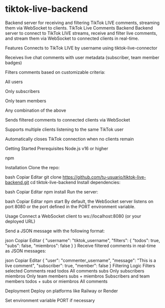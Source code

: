 # tiktok-live-backend
Backend server for receiving and filtering TikTok LIVE comments, streaming them via WebSocket to clients.
TikTok Live Comments Backend
Backend server to connect to TikTok LIVE streams, receive and filter live comments, and stream them via WebSocket to connected clients in real-time.

Features
Connects to TikTok LIVE by username using tiktok-live-connector

Receives live chat comments with user metadata (subscriber, team member badges)

Filters comments based on customizable criteria:

All users

Only subscribers

Only team members

Any combination of the above

Sends filtered comments to connected clients via WebSocket

Supports multiple clients listening to the same TikTok user

Automatically closes TikTok connection when no clients remain

Getting Started
Prerequisites
Node.js v16 or higher

npm

Installation
Clone the repo:

bash
Copiar
Editar
git clone https://github.com/tu-usuario/tiktok-live-backend.git
cd tiktok-live-backend
Install dependencies:

bash
Copiar
Editar
npm install
Run the server:

bash
Copiar
Editar
npm start
By default, the WebSocket server listens on port 8080 or the port defined in the PORT environment variable.

Usage
Connect a WebSocket client to ws://localhost:8080 (or your deployed URL)

Send a JSON message with the following format:

json
Copiar
Editar
{
  "username": "tiktok_username",
  "filters": {
    "todos": true,
    "subs": false,
    "miembros": false
  }
}
Receive filtered comments in real-time as JSON messages:

json
Copiar
Editar
{
  "user": "commenter_username",
  "message": "This is a live comment",
  "subscriber": true,
  "member": false
}
Filtering Logic
Filters selected	Comments read
todos	All comments
subs	Only subscribers
miembros	Only team members
subs + miembros	Subscribers and team members
todos + subs or miembros	All comments

Deployment
Deploy on platforms like Railway or Render

Set environment variable PORT if necessary
